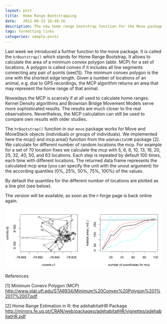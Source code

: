 ```yaml
---
layout: post
title:  Home Range Bootstrapping
date:   2012-08-23 16:40:16
description: The new home range bootstrap function for the Move package
tags: formatting links
categories: sample-posts
---
```


Last week we introduced a further function to the move package. It is called the `hrBootstrap()` which stands for Home Range Bootstrap. It allows to calculate the area of a minimum convex polygon (abbr. MCP) for a set of locations. A polygon is called convex if it includes all line segments connecting any pair of points (see[1]). The minimum convex polygon is the one with the shortest edge length. Given a number of locations of an animal, e.g. due to GPS recordings, the MCP algorithm returns an area that may represent the home range of that animal.

Nowadays the MCP is scarcely if at all used to calculate home ranges. Kernel Density algorithms and Brownian Bridge Movement Models serve more sophisticated results. The results are much closer to the real observations. Nevertheless, the MCP calculation can still be used to compare own results with older studies.

The `hrBootstrap()` function in our `move` package works for Move and MoveStack objects (individuals or groups of individuals). We implemented here the mcp() and mcp.area() function from the `adehabitatHR` package [2]. We calculate for different number of random locations the mcp. For example for a set of 70 location fixes we calculate the mcp with 5, 6, 8, 10, 13, 16, 20, 25, 32, 40, 50, and 63 locations. Each step is repeated by default 100 times, each time with different locations. The returned data frame represents the calculated mcp area (you can specify the unit with the unout argument) for the according quantiles (0%, 25%, 50%, 75%, 100%) of the values.

By default the quantiles for the different number of locations are plotted as a line plot (see below).

The version will be available, as soon as the r-forge page is back online again.

![Home range bootstrap](/assets/img/bootstrap_home_range_move.png)

References

[1] Minimum Conevx Polygon (MCP) http://www.stat.ufl.edu/STA6934/Minimum%20Convex%20Polygon%201%2017%2007.pdf

[2] Home Range Estimation in R: the adehabitatHR Package http://mirrors.fe.up.pt/CRAN/web/packages/adehabitatHR/vignettes/adehabitatHR.pdf